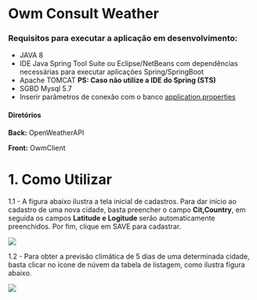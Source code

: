 <h1>Owm Consult Weather</h1>
<h3>Requisitos para executar a aplicação em desenvolvimento:</h3>
<ul>
  <li>JAVA 8</li>
  <li>IDE Java Spring Tool Suite ou Eclipse/NetBeans com dependências necessárias para executar aplicações Spring/SpringBoot</li>
  <li>Apache TOMCAT <b>PS: Caso não utilize a IDE do Spring (STS)</b></li>
  <li>SGBD Mysql 5.7</li>
  <li>Inserir parâmetros de conexão com o banco <a href="https://docs.spring.io/spring-boot/docs/current/reference/html/common-application-properties.html"<b>application.properties</b></a></li>

</ul>
<h4>Diretórios</h4>
<p><b>Back:</b> OpenWeatherAPI </p>
<p><b>Front:</b> OwmClient </p>

<h1> 1. Como Utilizar</h1>
<p>1.1 - A figura abaixo ilustra a tela inicial de cadastros. Para dar início ao cadastro de uma nova cidade, basta preencher o campo <strong>Cit,Country</strong>, em seguida os campos <strong>Latitude e Logitude </strong> serão automaticamente preenchidos. Por fim, clique em SAVE para cadastrar.</p>
<img src="https://i.imgur.com/tJf4vHI.jpg"></img>

<p>1.2 - Para obter a previsão climática de 5 dias de uma determinada cidade, basta clicar no ícone de núvem da tabela de listagem, como ilustra figura abaixo.</p>
<img src="https://imgur.com/dnatGDJ.jpg"></img>
